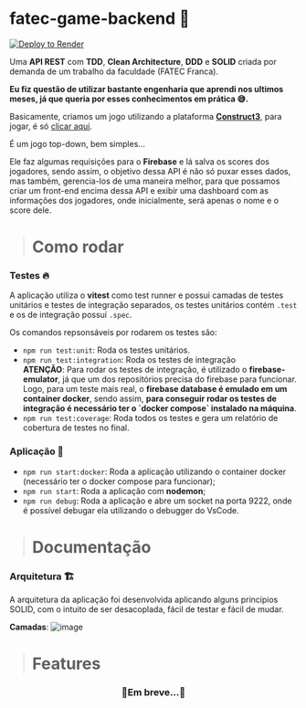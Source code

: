 # fatec-game-backend 🚀
<a href="https://render.com/deploy?repo=https://github.com/guilhermeais/fatec-game-backend">
  <img src="https://render.com/images/deploy-to-render-button.svg" alt="Deploy to Render">
</a>

Uma **API REST** com **TDD**, **Clean Architecture**, **DDD** e **SOLID** criada por demanda de um trabalho da faculdade (FATEC Franca).

__Eu fiz questão de utilizar bastante engenharia que aprendi nos ultimos meses, já que queria por esses conhecimentos em prática  😅.__

Basicamente, criamos um jogo utilizando a plataforma [**Construct3**](construct.net/), para jogar, é só <a target="_blank" href="https://fatec-game-game.netlify.app/" >clicar aqui</a>.

É um jogo top-down, bem simples... 

Ele faz algumas requisições para o **Firebase** e lá salva os scores dos jogadores, sendo assim, o objetivo dessa API é não só puxar esses dados, mas também, gerencia-los de uma maneira melhor, para que possamos criar um front-end encima dessa API e exibir uma dashboard com as informações dos jogadores, onde inicialmente, será apenas o nome e o score dele.

> # Como rodar
### Testes 🔥
A aplicação utiliza o **vitest** como test runner e possui camadas de testes unitários e testes de integração separados, os testes unitários contém `.test` e os de integração possuí `.spec`. 

Os comandos repsonsáveis por rodarem os testes são:
- `npm run test:unit`: Roda os testes unitários.
- `npm run test:integration`: Roda os testes de integração  
  **ATENÇÃO**: Para rodar os testes de integração, é utilizado o **firebase-emulator**, já que um dos repositórios precisa do firebase para funcionar. Logo, para um teste mais real, o **firebase database é emulado em um container docker**, sendo assim, **para conseguir rodar os testes de integração é necessário ter o ´docker compose` instalado na máquina**.
- `npm run test:coverage`: Roda todos os testes e gera um relatório de cobertura de testes no final.

### Aplicação 🚀
- `npm run start:docker`: Roda a aplicação utilizando o container docker (necessário ter o docker compose para funcionar);
- `npm run start`: Roda a aplicação com **nodemon**;
- `npm run debug`: Roda a aplicação e abre um socket na porta 9222, onde é possível debugar ela utilizando o debugger do VsCode.

> # Documentação
### Arquitetura 🏗️
A arquitetura da aplicação foi desenvolvida aplicando alguns principios SOLID, com o intuito de ser desacoplada, fácil de testar e fácil de mudar.

**Camadas**:
![image](https://user-images.githubusercontent.com/73388069/192162291-e48ab794-31fc-477b-8aa3-ceb1d3d7d9a9.png)

> # Features
<h3  align="center">🚧Em breve...🚧 </h3>
